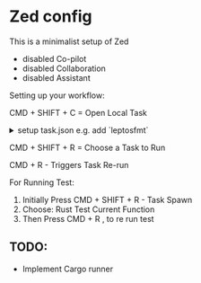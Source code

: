 # Zed config

This is a minimalist setup of Zed

- disabled Co-pilot
- disabled Collaboration
- disabled Assistant


Setting up your workflow:

CMD + SHIFT + C = Open Local Task 

<details>
  
  <summary>setup task.json e.g. add `leptosfmt` </summary>
  
```json
[
  {
    "label": "leptos fmt",
    "command": "leptosfmt src/",
    "env": { "RUST_LOG": "leptosfmt=debug" },
    // "env": {  },
    // Current working directory to spawn the command into, defaults to current project root.
    //"cwd": "/path/to/working/directory",
    // Whether to use a new terminal tab or reuse the existing one to spawn the process, defaults to `false`.
    "use_new_terminal": false,
    // Whether to allow multiple instances of the same task to be run, or rather wait for the existing ones to finish, defaults to `false`.
    "allow_concurrent_runs": false,
    // What to do with the terminal pane and tab, after the command was started:
    // * `always` — always show the terminal pane, add and focus the corresponding task's tab in it (default)
    // * `never` — avoid changing current terminal pane focus, but still add/reuse the task's tab there
    "reveal": "always"
  }
]

```

</details>

CMD + SHIFT + R = Choose a Task to Run

CMD + R - Triggers Task Re-run


For Running Test:

1. Initially Press CMD + SHIFT + R - Task Spawn
2. Choose: Rust Test Current Function
3. Then Press CMD + R , to re run test


## TODO:
- Implement Cargo runner

